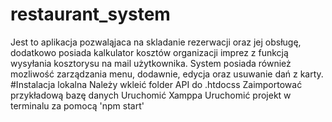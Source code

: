 # restaurant_system

Jest to aplikacja pozwaląjaca na skladanie rezerwacji oraz jej obsługę, dodatkowo posiada kalkulator kosztów organizacji imprez z funkcją wysyłania kosztorysu na mail użytkownika. System posiada również mozliwość zarządzania menu, dodawnie, edycja oraz usuwanie dań z karty.  #Instalacja lokalna  Należy wkleić folder API do .htdocss Zaimportować przykładową bazę danych Uruchomić Xamppa Uruchomić projekt w terminalu za pomocą 'npm start'
